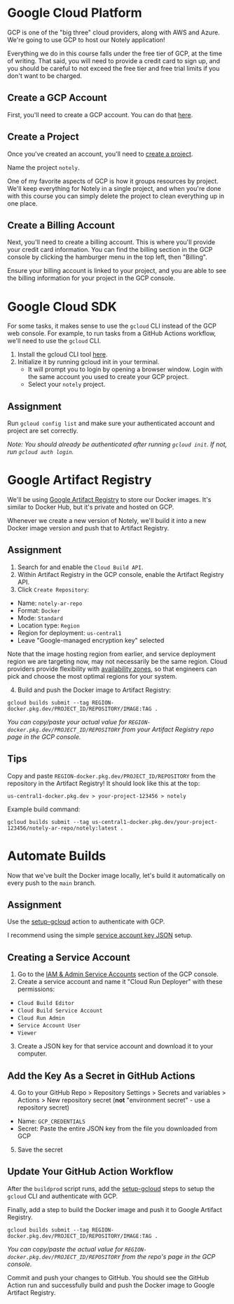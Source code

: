 # Google Cloud Platform

GCP is one of the "big three" cloud providers, along with AWS and Azure. We're going to use GCP to host our Notely application!

Everything we do in this course falls under the free tier of GCP, at the time of writing. That said, you will need to provide a credit card to sign up, and you should be careful to not exceed the free tier and free trial limits if you don't want to be charged.

## Create a GCP Account

First, you'll need to create a GCP account. You can do that [here](https://cloud.google.com/?hl=en).


## Create a Project

Once you've created an account, you'll need to [create a project](https://developers.google.com/workspace/guides/create-project).

Name the project `notely`.

One of my favorite aspects of GCP is how it groups resources by project. We'll keep everything for Notely in a single project, and when you're done with this course you can simply delete the project to clean everything up in one place.

## Create a Billing Account

Next, you'll need to create a billing account. This is where you'll provide your credit card information. You can find the billing section in the GCP console by clicking the hamburger menu in the top left, then "Billing".

Ensure your billing account is linked to your project, and you are able to see the billing information for your project in the GCP console.

# Google Cloud SDK

For some tasks, it makes sense to use the `gcloud` CLI instead of the GCP web console. For example, to run tasks from a GitHub Actions workflow, we'll need to use the `gcloud` CLI.

1. Install the gcloud CLI tool [here](https://cloud.google.com/sdk/docs/install).
2. Initialize it by running gcloud init in your terminal.
    - It will prompt you to login by opening a browser window. Login with the same account you used to create your GCP project.
    - Select your `notely` project.

## Assignment

Run `gcloud config list` and make sure your authenticated account and project are set correctly.

*Note: You should already be authenticated after running `gcloud init`. If not, run `gcloud auth login`.*

# Google Artifact Registry

We'll be using [Google Artifact Registry](https://cloud.google.com/artifact-registry/docs/overview) to store our Docker images. It's similar to Docker Hub, but it's private and hosted on GCP.

Whenever we create a new version of Notely, we'll build it into a new Docker image version and push that to Artifact Registry.

## Assignment

1. Search for and enable the `Cloud Build API`.
2. Within Artifact Registry in the GCP console, enable the Artifact Registry API.
3. Click `Create Repository`:

- Name: `notely-ar-repo`
- Format: `Docker`
- Mode: `Standard`
- Location type: `Region`
- Region for deployment: `us-central1`
- Leave "Google-managed encryption key" selected

Note that the image hosting region from earlier, and service deployment region we are targeting now, may not necessarily be the same region. Cloud providers provide flexibility with [availability zones](https://cloud.google.com/compute/docs/regions-zones), so that engineers can pick and choose the most optimal regions for your system.

4. Build and push the Docker image to Artifact Registry:

```
gcloud builds submit --tag REGION-docker.pkg.dev/PROJECT_ID/REPOSITORY/IMAGE:TAG .
```

*You can copy/paste your actual value for `REGION-docker.pkg.dev/PROJECT_ID/REPOSITORY` from your Artifact Registry repo page in the GCP console.*

## Tips

Copy and paste `REGION-docker.pkg.dev/PROJECT_ID/REPOSITORY` from the repository in the Artifact Registry! It should look like this at the top:

`us-central1-docker.pkg.dev > your-project-123456 > notely`

Example build command:

```
gcloud builds submit --tag us-central1-docker.pkg.dev/your-project-123456/notely-ar-repo/notely:latest .
```

# Automate Builds

Now that we've built the Docker image locally, let's build it automatically on every push to the `main` branch.

## Assignment

Use the [setup-gcloud](https://github.com/google-github-actions/setup-gcloud) action to authenticate with GCP.

I recommend using the simple [service account key JSON](https://github.com/google-github-actions/setup-gcloud#service-account-key-json) setup.

## Creating a Service Account

1. Go to the [IAM & Admin Service Accounts](https://console.cloud.google.com/iam-admin/serviceaccounts) section of the GCP console.
2. Create a service account and name it "Cloud Run Deployer" with these permissions:

- `Cloud Build Editor`
- `Cloud Build Service Account`
- `Cloud Run Admin`
- `Service Account User`
- `Viewer`

3. Create a JSON key for that service account and download it to your computer.

## Add the Key As a Secret in GitHub Actions

4. Go to your GitHub Repo > Repository Settings > Secrets and variables > Actions > New repository secret (**not** "environment secret" - use a repository secret)

- Name: `GCP_CREDENTIALS`
- Secret: Paste the entire JSON key from the file you downloaded from GCP

5. Save the secret

## Update Your GitHub Action Workflow

After the `buildprod` script runs, add the [setup-gcloud](https://github.com/google-github-actions/setup-gcloud) steps to setup the `gcloud` CLI and authenticate with GCP.

Finally, add a step to build the Docker image and push it to Google Artifact Registry.

```
gcloud builds submit --tag REGION-docker.pkg.dev/PROJECT_ID/REPOSITORY/IMAGE:TAG .
```

*You can copy/paste the actual value for `REGION-docker.pkg.dev/PROJECT_ID/REPOSITORY` from the repo's page in the GCP console.*

Commit and push your changes to GitHub. You should see the GitHub Action run and successfully build and push the Docker image to Google Artifact Registry.